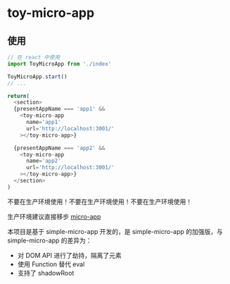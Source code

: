 # toy-micro-app

## 使用

```js
// 在 react 中使用
import ToyMicroApp from './index'

ToyMicroApp.start()
// ...

return(
  <section>
  {presentAppName === 'app1' && 
    <toy-micro-app
      name='app1'
      url='http://localhost:3001/'
    ></toy-micro-app>}

  {presentAppName === 'app2' && 
    <toy-micro-app
      name='app2'
      url='http://localhost:3001/'
    ></toy-micro-app>}
  </section>
)
```
不要在生产环境使用！不要在生产环境使用！不要在生产环境使用！

生产环境建议直接移步 [micro-app](https://github.com/micro-zoe/micro-app)

本项目是基于 simple-micro-app 开发的，是 simple-micro-app 的加强版，与simple-micro-app 的差异为：
* 对 DOM API 进行了劫持，隔离了元素
* 使用 Function 替代 eval
* 支持了 shadowRoot






